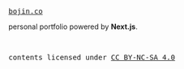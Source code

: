 <samp><a href="https://bojin.co" target="_blank" rel="noopener noreferrer">bojin.co</a></samp>

personal portfolio powered by **Next.js**.

<br>

<samp>contents licensed under <a href='https://creativecommons.org/licenses/by-nc-sa/4.0/'>CC BY-NC-SA 4.0</a></samp>
